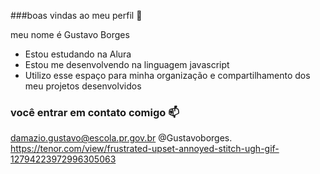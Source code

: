 ###boas vindas ao meu perfil 💙

meu nome é Gustavo Borges

- Estou estudando na Alura
- Estou me desenvolvendo na linguagem javascript
- Utilizo esse espaço para minha organização e compartilhamento dos meu projetos desenvolvidos

### você entrar em contato comigo 📫

damazio.gustavo@escola.pr.gov.br
@Gustavoborges.
https://tenor.com/view/frustrated-upset-annoyed-stitch-ugh-gif-12794223972996305063

